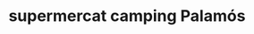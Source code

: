 ---
title: "supermercat camping Palamós"
url: /palamos/supermercat-camping-palamos/
shop: Supermarkt
---